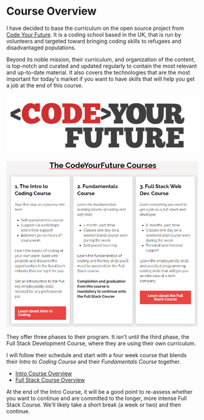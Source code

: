 # Course Overview

I have decided to base the curriculum on the open source project from [Code Your Future](https://codeyourfuture.io/).  It is a coding school based in the UK, that is run by volunteers and targeted toward bringing coding skills to refugees and disadvantaged populations. 

Beyond its noble mission, their curriculum, and organization of the content, is top-notch and curated and updated regularly to contain the most relevant and up-to-date material.  It also covers the technologies that are the most important for today's market if you want to have skills that will help you get a job at the end of this course.

![](.gitbook/assets/image%20%2854%29.png)

![](.gitbook/assets/image%20%2862%29.png)

They offer three phases to their program. It isn't until the third phase, the Full Stack Development Course, where they are using their own curriculum. 

I will follow their schedule and start with a four week course that blends their _Intro to Coding Course_ and their _Fundamentals Course_ together.

* [Intro Course Overview](intro-course.md)
* [Full Stack Course Overview](full-stack-course.md)

At the end of the Intro Course, it will be a good point to re-assess whether you want to continue and are committed to the longer, more intense Full Stack Course. We'll likely take a short break \(a week or two\) and then continue.


